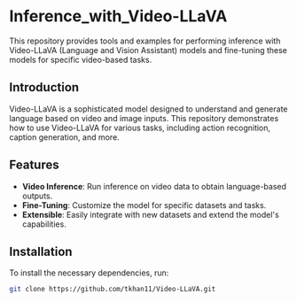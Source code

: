 # Inference_with_Video-LLaVA

This repository provides tools and examples for performing inference with Video-LLaVA (Language and Vision Assistant) models and fine-tuning these models for specific video-based tasks.

## Introduction

Video-LLaVA is a sophisticated model designed to understand and generate language based on video and image inputs. This repository demonstrates how to use Video-LLaVA for various tasks, including action recognition, caption generation, and more.

## Features

- **Video Inference**: Run inference on video data to obtain language-based outputs.
- **Fine-Tuning**: Customize the model for specific datasets and tasks.
- **Extensible**: Easily integrate with new datasets and extend the model's capabilities.

## Installation

To install the necessary dependencies, run:

```bash
git clone https://github.com/tkhan11/Video-LLaVA.git
